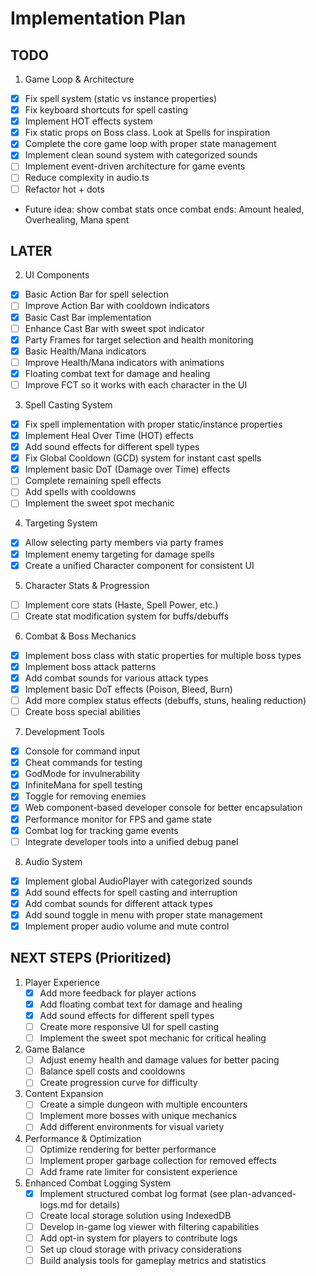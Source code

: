 # Implementation Plan


## TODO

1. Game Loop & Architecture

- [x] Fix spell system (static vs instance properties)
- [x] Fix keyboard shortcuts for spell casting
- [x] Implement HOT effects system
- [x] Fix static props on Boss class. Look at Spells for inspiration
- [x] Complete the core game loop with proper state management
- [x] Implement clean sound system with categorized sounds
- [ ] Implement event-driven architecture for game events
- [ ] Reduce complexity in audio.ts
- [ ] Refactor hot + dots
- Future idea: show combat stats once combat ends: Amount healed, Overhealing, Mana spent

## LATER

2. UI Components

- [x] Basic Action Bar for spell selection
- [ ] Improve Action Bar with cooldown indicators
- [x] Basic Cast Bar implementation
- [ ] Enhance Cast Bar with sweet spot indicator
- [x] Party Frames for target selection and health monitoring
- [x] Basic Health/Mana indicators
- [ ] Improve Health/Mana indicators with animations
- [x] Floating combat text for damage and healing
- [ ] Improve FCT so it works with each character in the UI

3. Spell Casting System

- [x] Fix spell implementation with proper static/instance properties
- [x] Implement Heal Over Time (HOT) effects
- [x] Add sound effects for different spell types
- [x] Fix Global Cooldown (GCD) system for instant cast spells
- [x] Implement basic DoT (Damage over Time) effects
- [ ] Complete remaining spell effects
- [ ] Add spells with cooldowns
- [ ] Implement the sweet spot mechanic

4. Targeting System

- [x] Allow selecting party members via party frames
- [x] Implement enemy targeting for damage spells
- [x] Create a unified Character component for consistent UI

5. Character Stats & Progression

- [ ] Implement core stats (Haste, Spell Power, etc.)
- [ ] Create stat modification system for buffs/debuffs

6. Combat & Boss Mechanics

- [x] Implement boss class with static properties for multiple boss types
- [x] Implement boss attack patterns
- [x] Add combat sounds for various attack types
- [x] Implement basic DoT effects (Poison, Bleed, Burn)
- [ ] Add more complex status effects (debuffs, stuns, healing reduction)
- [ ] Create boss special abilities

7. Development Tools

- [x] Console for command input
- [x] Cheat commands for testing
- [x] GodMode for invulnerability
- [x] InfiniteMana for spell testing
- [x] Toggle for removing enemies
- [x] Web component-based developer console for better encapsulation
- [x] Performance monitor for FPS and game state 
- [x] Combat log for tracking game events
- [ ] Integrate developer tools into a unified debug panel

8. Audio System

- [x] Implement global AudioPlayer with categorized sounds
- [x] Add sound effects for spell casting and interruption
- [x] Add combat sounds for different attack types
- [x] Add sound toggle in menu with proper state management
- [x] Implement proper audio volume and mute control

## NEXT STEPS (Prioritized)

1. Player Experience
   - [x] Add more feedback for player actions
   - [x] Add floating combat text for damage and healing
   - [x] Add sound effects for different spell types
   - [ ] Create more responsive UI for spell casting
   - [ ] Implement the sweet spot mechanic for critical healing

2. Game Balance
   - [ ] Adjust enemy health and damage values for better pacing
   - [ ] Balance spell costs and cooldowns
   - [ ] Create progression curve for difficulty

3. Content Expansion
   - [ ] Create a simple dungeon with multiple encounters
   - [ ] Implement more bosses with unique mechanics
   - [ ] Add different environments for visual variety

4. Performance & Optimization
   - [ ] Optimize rendering for better performance
   - [ ] Implement proper garbage collection for removed effects
   - [ ] Add frame rate limiter for consistent experience

5. Enhanced Combat Logging System
   - [x] Implement structured combat log format (see plan-advanced-logs.md for details)
   - [ ] Create local storage solution using IndexedDB
   - [ ] Develop in-game log viewer with filtering capabilities
   - [ ] Add opt-in system for players to contribute logs
   - [ ] Set up cloud storage with privacy considerations
   - [ ] Build analysis tools for gameplay metrics and statistics
